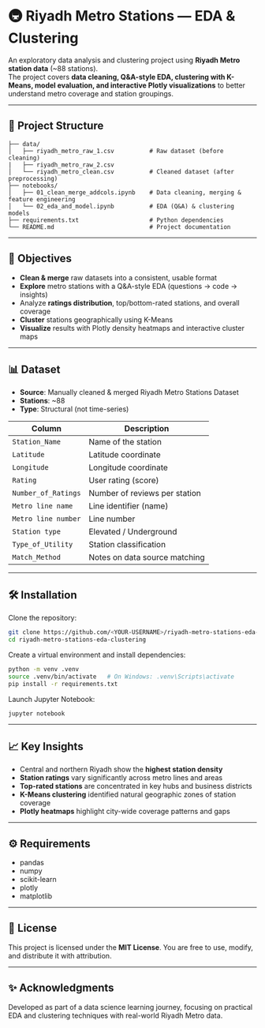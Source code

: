 # 🚇 Riyadh Metro Stations — EDA & Clustering

An exploratory data analysis and clustering project using **Riyadh Metro station data** (~88 stations).  
The project covers **data cleaning, Q&A-style EDA, clustering with K-Means, model evaluation, and interactive Plotly visualizations** to better understand metro coverage and station groupings.

---

## 📁 Project Structure

```text
├── data/
│   ├── riyadh_metro_raw_1.csv          # Raw dataset (before cleaning)
|   ├── riyadh_metro_raw_2.csv   
│   └── riyadh_metro_clean.csv          # Cleaned dataset (after preprocessing)
├── notebooks/
│   ├── 01_clean_merge_addcols.ipynb    # Data cleaning, merging & feature engineering
│   └── 02_eda_and_model.ipynb          # EDA (Q&A) & clustering models
├── requirements.txt                    # Python dependencies
└── README.md                           # Project documentation
```

---

## 🎯 Objectives

- **Clean & merge** raw datasets into a consistent, usable format
- **Explore** metro stations with a Q&A-style EDA (questions → code → insights)
- Analyze **ratings distribution**, top/bottom-rated stations, and overall coverage
- **Cluster** stations geographically using K-Means
- **Visualize** results with Plotly density heatmaps and interactive cluster maps

---

## 📊 Dataset

- **Source**: Manually cleaned & merged Riyadh Metro Stations Dataset
- **Stations**: ~88
- **Type**: Structural (not time-series)

| Column              | Description                            |
| ------------------- | -------------------------------------- |
| `Station_Name`      | Name of the station                    |
| `Latitude`          | Latitude coordinate                    |
| `Longitude`         | Longitude coordinate                   |
| `Rating`            | User rating (score)                    |
| `Number_of_Ratings` | Number of reviews per station          |
| `Metro line name`   | Line identifier (name)                 |
| `Metro line number` | Line number                            |
| `Station type`      | Elevated / Underground                 |
| `Type_of_Utility`   | Station classification                 |
| `Match_Method`      | Notes on data source matching          |

---

## 🛠️ Installation

Clone the repository:
```sh
git clone https://github.com/<YOUR-USERNAME>/riyadh-metro-stations-eda-clustering.git
cd riyadh-metro-stations-eda-clustering
```

Create a virtual environment and install dependencies:
```sh
python -m venv .venv
source .venv/bin/activate   # On Windows: .venv\Scripts\activate
pip install -r requirements.txt
```

Launch Jupyter Notebook:
```sh
jupyter notebook
```

---

## 📈 Key Insights

- Central and northern Riyadh show the **highest station density**
- **Station ratings** vary significantly across metro lines and areas
- **Top-rated stations** are concentrated in key hubs and business districts
- **K-Means clustering** identified natural geographic zones of station coverage
- **Plotly heatmaps** highlight city-wide coverage patterns and gaps

---

## ⚙️ Requirements

- pandas  
- numpy  
- scikit-learn  
- plotly  
- matplotlib  

---

## 📄 License

This project is licensed under the **MIT License**. You are free to use, modify, and distribute it with attribution.

---

## ✨ Acknowledgments

Developed as part of a data science learning journey, focusing on practical EDA and clustering techniques with real-world Riyadh Metro data.
